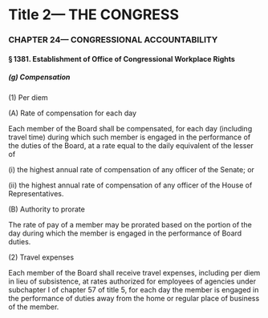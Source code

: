 
# Title 2— THE CONGRESS
### CHAPTER 24— CONGRESSIONAL ACCOUNTABILITY
#### § 1381. Establishment of Office of Congressional Workplace Rights
##### (g) Compensation

(1) Per diem

(A) Rate of compensation for each day

Each member of the Board shall be compensated, for each day (including travel time) during which such member is engaged in the performance of the duties of the Board, at a rate equal to the daily equivalent of the lesser of

(i) the highest annual rate of compensation of any officer of the Senate; or

(ii) the highest annual rate of compensation of any officer of the House of Representatives.

(B) Authority to prorate

The rate of pay of a member may be prorated based on the portion of the day during which the member is engaged in the performance of Board duties.

(2) Travel expenses

Each member of the Board shall receive travel expenses, including per diem in lieu of subsistence, at rates authorized for employees of agencies under subchapter I of chapter 57 of title 5, for each day the member is engaged in the performance of duties away from the home or regular place of business of the member.
